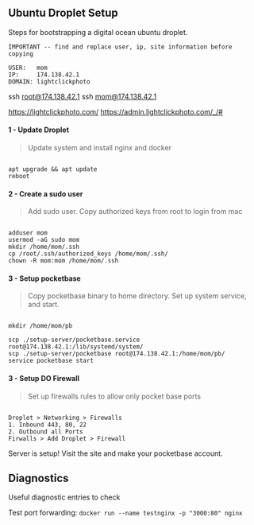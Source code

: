 ## Ubuntu Droplet Setup
Steps for bootstrapping a digital ocean ubuntu droplet.

```
IMPORTANT -- find and replace user, ip, site information before copying

USER:   mom
IP:     174.138.42.1
DOMAIN: lightclickphoto

```

ssh root@174.138.42.1
ssh mom@174.138.42.1

https://lightclickphoto.com/
https://admin.lightclickphoto.com/_/#


#### 1 - Update Droplet
> Update system and install nginx and docker
```

apt upgrade && apt update
reboot

```

#### 2 - Create a sudo user
> Add sudo user. Copy authorized keys from root to login from mac
```

adduser mom 
usermod -aG sudo mom 
mkdir /home/mom/.ssh
cp /root/.ssh/authorized_keys /home/mom/.ssh/
chown -R mom:mom /home/mom/.ssh

```

#### 3 - Setup pocketbase
> Copy pocketbase binary to home directory. Set up system service, and start. 
```

mkdir /home/mom/pb

scp ./setup-server/pocketbase.service root@174.138.42.1:/lib/systemd/system/
scp ./setup-server/pocketbase root@174.138.42.1:/home/mom/pb/
service pocketbase start

```

#### 3 - Setup DO Firewall 
> Set up firewalls rules to allow only pocket base ports 
```

Droplet > Networking > Firewalls 
1. Inbound 443, 80, 22
2. Outbound all Ports
Firwalls > Add Droplet > Firewall

```


Server is setup! Visit the site and make your pocketbase account.


## Diagnostics
Useful diagnostic entries to check

Test port forwarding:
`
docker run --name testnginx -p "3000:80" nginx
`

